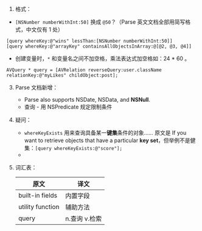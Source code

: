 1. 格式：
  * `[NSNumber numberWithInt:50]` 换成 `@50`？（Parse 英文文档全部用简写格式，中文仅有 1 处）
  
   ```
  [query whereKey:@"wins" lessThan:[NSNumber numberWithInt:50]]
  [query whereKey:@"arrayKey" containsAllObjectsInArray:@[@2, @3, @4]]
  ```

  * 创建变量时，`*` 和变量名之间不加空格，乘法表达式加空格如：24 * 60 。
  ```
  AVQuery * query = [AVRelation reverseQuery:user.className relationKey:@"myLikes" childObject:post];
  ```
  
3. Parse 文档新增：
   - Parse also supports NSDate, NSData, and **NSNull**.
   - 查询 - 用 NSPredicate 规定限制条件

4. 疑问：
   * `whereKeyExists` 用来查询具备某一**键集**条件的对象…… 原文是 If you want to retrieve objects that have a particular **key set**，但举例不是健集：`[query whereKeyExists:@"score"];`
   * 
   
5. 词汇表：

   | 原文  | 译文 |
   | ------------- | ------------- |
   | built-in fields | 内置字段 |
   | utility function | 辅助方法 |
   | query | n.查询 v.检索 |



